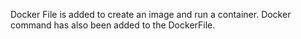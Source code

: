 
Docker File is added to create an image and run a container. Docker command has also been added to the DockerFile.
